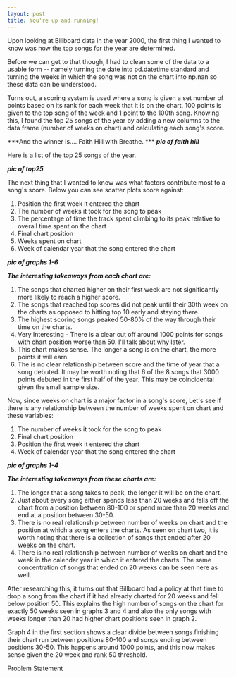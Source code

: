 ```yaml
---
layout: post
title: You're up and running!
---
```



Upon looking at Billboard data in the year 2000, the first thing I wanted to know was how the top songs for the year are determined. 

Before we can get to that though, I had to clean some of the data to a usable form -- namely turning the date into pd.datetime standard and turning the weeks in 
which the song was not on the chart into np.nan so these data can be understood.

Turns out, a scoring system
is used where a song is given a set number of points based on its rank for each week that it is on the chart. 100 points is given to the top song of the week and
1 point to the 100th song. Knowing this, I found the top 25 songs of the year by adding a new columns to the data frame (number of weeks on chart) and calculating
each song's score. 

***And the winner is.... Faith Hill with Breathe. *** 
***pic of faith hill***

Here is a list of the top 25 songs of the year. 

***pic of top25***

The next thing that I wanted to know was what factors contribute most to a song's score. Below you can see scatter plots score against:

1. 	Position the first week it entered the chart
2. 	The number of weeks it took for the song to peak
3. 	The percentage of time the track spent climbing to its peak relative to overall time spent on the chart
4. 	Final chart position
5. 	Weeks spent on chart
6. 	Week of calendar year that the song entered the chart

***pic of graphs 1-6***

***The interesting takeaways from each chart are:***

1. 	The songs that charted higher on their first week are not significantly more likely to reach a higher score.
2. 	The songs that reached top scores did not peak until their 30th week on the charts as opposed to hitting top 10 early and staying there.
3. 	The highest scoring songs peaked 50-80% of the way through their time on the charts.
4. 	Very Interesting - There is a clear cut off around 1000 points for songs with chart position worse than 50. I'll talk about why later.
5. 	This chart makes sense. The longer a song is on the chart, the more points it will earn.
6. 	The is no clear relationship between score and the time of year that a song debuted. It may be worth noting that 6 of the 8 songs that 
	3000 points debuted in the first half of the year. This may be coincidental given the small sample size.


Now, since weeks on chart is a major factor in a song's score, Let's see if there is any relationship between the number of weeks spent on chart
and these variables:

1.	The number of weeks it took for the song to peak
2.	Final chart position
3.	Position the first week it entered the chart
4.	Week of calendar year that the song entered the chart

***pic of graphs 1-4***


***The interesting takeaways from these charts are:***

1. The longer that a song takes to peak, the longer it will be on the chart. 
2. Just about every song either spends less than 20 weeks and falls off the chart from a position between 80-100 or spend more than 20 weeks and end at a position between 30-50.
3. There is no real relationship between number of weeks on chart and the position at which a song enters the charts. As seen on chart two, it is worth noting that there is a collection of songs that ended after 20 weeks on the chart.
4. There is no real relationship between number of weeks on chart and the week in the calendar year in which it entered the charts. The same concentration of songs that ended on 20 weeks can be seen here as well.


After researching this, it turns out that Billboard had a policy at that time to drop a song from the chart if it had already charted for 20 weeks and fell below position 50. This explains the high number of songs on the chart for exactly 50 weeks seen in graphs 3 and 4 and also the only songs with weeks longer than 20 had higher chart positions seen in graph 2.

Graph 4 in the first section shows a clear divide between songs finishing their chart run between positions 80-100 and songs ending between positions 30-50. This happens around 1000 points, and this now makes sense given the 20 week and rank 50 threshold.


Problem Statement


